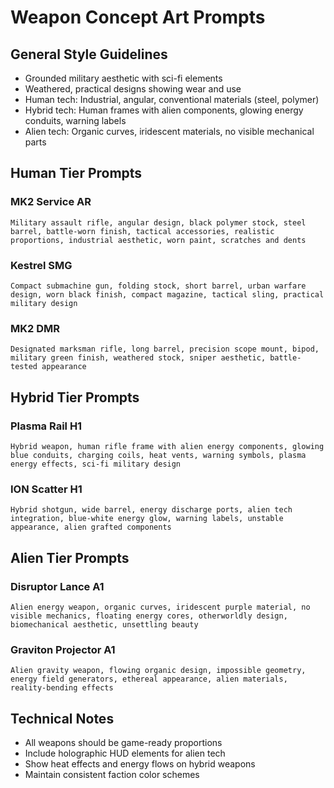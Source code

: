 # Weapon Concept Art Prompts

## General Style Guidelines
- Grounded military aesthetic with sci-fi elements
- Weathered, practical designs showing wear and use
- Human tech: Industrial, angular, conventional materials (steel, polymer)
- Hybrid tech: Human frames with alien components, glowing energy conduits, warning labels
- Alien tech: Organic curves, iridescent materials, no visible mechanical parts

## Human Tier Prompts

### MK2 Service AR
```
Military assault rifle, angular design, black polymer stock, steel barrel, battle-worn finish, tactical accessories, realistic proportions, industrial aesthetic, worn paint, scratches and dents
```

### Kestrel SMG  
```
Compact submachine gun, folding stock, short barrel, urban warfare design, worn black finish, compact magazine, tactical sling, practical military design
```

### MK2 DMR
```
Designated marksman rifle, long barrel, precision scope mount, bipod, military green finish, weathered stock, sniper aesthetic, battle-tested appearance
```

## Hybrid Tier Prompts

### Plasma Rail H1
```
Hybrid weapon, human rifle frame with alien energy components, glowing blue conduits, charging coils, heat vents, warning symbols, plasma energy effects, sci-fi military design
```

### ION Scatter H1
```
Hybrid shotgun, wide barrel, energy discharge ports, alien tech integration, blue-white energy glow, warning labels, unstable appearance, alien grafted components
```

## Alien Tier Prompts

### Disruptor Lance A1
```
Alien energy weapon, organic curves, iridescent purple material, no visible mechanics, floating energy cores, otherworldly design, biomechanical aesthetic, unsettling beauty
```

### Graviton Projector A1
```
Alien gravity weapon, flowing organic design, impossible geometry, energy field generators, ethereal appearance, alien materials, reality-bending effects
```

## Technical Notes
- All weapons should be game-ready proportions
- Include holographic HUD elements for alien tech
- Show heat effects and energy flows on hybrid weapons
- Maintain consistent faction color schemes